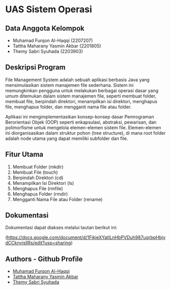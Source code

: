 # UAS Sistem Operasi

## Data Anggota Kelompok

- Muhamad Furqon Al-Haqqi (2207207)
- Tattha Maharany Yasmin Akbar (2201805)
- Themy Sabri Syuhada (2203903)

## Deskripsi Program

File Management System adalah sebuah aplikasi berbasis Java yang mensimulasikan sistem manajemen file sederhana. Sistem ini memungkinkan pengguna untuk melakukan berbagai operasi dasar yang umum ditemukan dalam sistem manajemen file, seperti membuat folder, membuat file, berpindah direktori, menampilkan isi direktori, menghapus file, menghapus folder, dan mengganti nama file atau folder.

Aplikasi ini mengimplementasikan konsep-konsep dasar Pemrograman Berorientasi Objek (OOP) seperti enkapsulasi, abstraksi, pewarisan, dan polimorfisme untuk mengelola elemen-elemen sistem file. Elemen-elemen ini diorganisasikan dalam struktur pohon (tree structure), di mana root folder adalah node utama yang dapat memiliki subfolder dan file.

## Fitur Utama

1. Membuat Folder (mkdir)
2. Membuat File (touch)
3. Berpindah Direktori (cd)
4. Menampilkan Isi Direktori (ls)
5. Menghapus File (rmfile)
6. Menghapus Folder (rmdir)
7. Mengganti Nama File atau Folder (rename)

## Dokumentasi

Dokumentasi dapat diakses melalui tautan berikut ini:

(https://docs.google.com/document/d/1FikjeXYatILnHbPVDuh987uqrbpHbjydCCknvjsllRs/edit?usp=sharing)

## Authors - Github Profile

- [Muhamad Furqon Al-Haqqi](https://github.com/FRQNC)
- [Tattha Maharany Yasmin Akbar](https://github.com/tatxha)
- [Themy Sabri Syuhada](https://github.com/ThemySabri)
